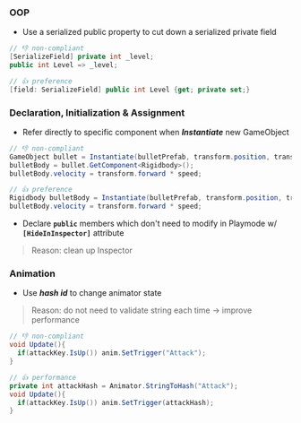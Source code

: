 ### OOP
+ Use a serialized public property to cut down a serialized private field
```cs
// 👎 non-compliant
[SerializeField] private int _level;
public int Level => _level;

// 👍 preference
[field: SerializeField] public int Level {get; private set;}
```

### Declaration, Initialization & Assignment
+ Refer directly to specific component when _**Instantiate**_ new GameObject
```cs
// 👎 non-compliant
GameObject bullet = Instantiate(bulletPrefab, transform.position, transform.rotation);
bulletBody = bullet.GetComponent<Rigidbody>();
bulletBody.velocity = transform.forward * speed;

// 👍 preference
Rigidbody bulletBody = Instantiate(bulletPrefab, transform.position, transform.rotation);
bulletBody.velocity = transform.forward * speed;
```

+ Declare **```public```** members which don't need to modify in Playmode w/ **```[HideInInspector]```** attribute
> Reason: clean up Inspector


### Animation
+ Use _**hash id**_ to change animator state
> Reason: do not need to validate string each time -> improve performance
```cs
// 👎 non-compliant
void Update(){
  if(attackKey.IsUp()) anim.SetTrigger("Attack");
}

// 👍 performance
private int attackHash = Animator.StringToHash("Attack");
void Update(){
  if(attackKey.IsUp()) anim.SetTrigger(attackHash);
}
```
